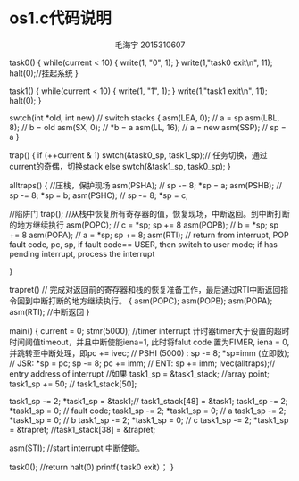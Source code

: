 os1.c代码说明
=============
<center>毛海宇    2015310607</center>


task0()
{
  while(current < 10) {
    write(1, "0", 1);
  }
  write(1,"task0 exit\n", 11);
  halt(0);//挂起系统
}

task1()
{
  while(current < 10) {
    write(1, "1", 1);
  }
  write(1,"task1 exit\n", 11);
  halt(0);
}

swtch(int *old, int new) // switch stacks
{
  asm(LEA, 0); // a = sp
  asm(LBL, 8); // b = old
  asm(SX, 0);  // *b = a
  asm(LL, 16); // a = new
  asm(SSP);    // sp = a
}

trap()
{
  if (++current & 1)
    swtch(&task0_sp, task1_sp);// 任务切换，通过current的奇偶，切换stack
  else
    swtch(&task1_sp, task0_sp);
}

alltraps()
{
  //压栈，保护现场
  asm(PSHA);  // sp -= 8; *sp = a;
  asm(PSHB);  // sp -= 8; *sp = b;
  asm(PSHC);  // sp -= 8; *sp = c;

  //陷阱门
  trap();
  //从栈中恢复所有寄存器的值，恢复现场，中断返回。到中断打断的地方继续执行
  asm(POPC);  // c = *sp; sp += 8
  asm(POPB);  // b = *sp; sp += 8
  asm(POPA);  // a = *sp; sp += 8;
  asm(RTI);  // return from interrupt, POP fault code, pc, sp,  if fault code== USER, then switch to user mode; if has pending interrupt, process the interrupt

}

trapret() // 完成对返回前的寄存器和栈的恢复准备工作，最后通过RTI中断返回指令回到中断打断的地方继续执行。
{
  asm(POPC);
  asm(POPB);
  asm(POPA);
  asm(RTI);  //中断返回
}

main()
{
  current = 0;
  stmr(5000); //timer interrupt 计时器timer大于设置的超时时间阈值timeout，并且中断使能iena=1, 此时将falut code 置为FIMER, iena = 0, 并跳转至中断处理，即pc += ivec;
  // PSHI (5000) : sp -= 8; *sp=imm (立即数);
  // JSR:  *sp = pc; sp -= 8; pc += imm;
  // ENT:  sp += imm;
  ivec(alltraps);// entry address of interrupt
  //如果
  task1_sp = &task1_stack; //array point;
  task1_sp += 50;  // task1_stack[50];


  task1_sp -= 2; *task1_sp = &task1;// task1_stack[48] = &task1;
  task1_sp -= 2; *task1_sp = 0; // fault code;
  task1_sp -= 2; *task1_sp = 0; // a
  task1_sp -= 2; *task1_sp = 0; // b
  task1_sp -= 2; *task1_sp = 0; // c
  task1_sp -= 2; *task1_sp = &trapret; //task1_stack[38] = &trapret;

  asm(STI); //start interrupt 中断使能。

  task0(); //return halt(0)  printf( task0 exit）；
}


